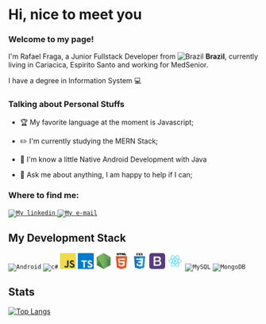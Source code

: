 # Hi, nice to meet you 

### Welcome to my page!
<p>
  I'm Rafael Fraga, a Junior Fullstack Developer from 
  <img width="16" src="https://user-images.githubusercontent.com/29709111/133898615-874e7d5d-b1c5-44c5-92b6-4baf737fb0f3.png" alt="Brazil" />
  <b>Brazil</b>, currently living in Cariacica, Espirito Santo and working for MedSenior.
  
  I have a degree in Information System 💻
</p>

### Talking about Personal Stuffs

- 🏆 My favorite language at the moment is Javascript;

- :pencil2: I'm currently studying the MERN Stack;

- :iphone: I'm know a little Native Android Development with Java

- 💬 Ask me about anything, I am happy to help if I can;


### Where to find me:

<a href="https://www.linkedin.com/in/rafael-fraga-b53a9890/">
  <code><img alt="My linkedin" width="28" src="https://www.flaticon.com/svg/static/icons/svg/1383/1383262.svg" /></code>
</a>

<a href="mailto:ti.rafaelfraga@gmail.com">
  <code><img alt="My e-mail" width="32" src="https://www.flaticon.com/svg/static/icons/svg/324/324123.svg" /></code>
</a>

## My Development Stack

<code><img height="32" src="https://seeklogo.com/images/A/android-icon-logo-DB06FA8B39-seeklogo.com.png" alt="Android"/></code>
<code><img height="32" src="https://user-images.githubusercontent.com/29709111/133898650-9850a712-fe52-4d9a-b341-b3a7789b70e0.png" alt="c#"/></code>
<code><img height="32" src="https://raw.githubusercontent.com/github/explore/80688e429a7d4ef2fca1e82350fe8e3517d3494d/topics/javascript/javascript.png" alt="Javascript"/></code>
<code><img height="32" src="https://raw.githubusercontent.com/github/explore/80688e429a7d4ef2fca1e82350fe8e3517d3494d/topics/typescript/typescript.png" alt="Typescript"/></code>
<code><img height="32" src="https://raw.githubusercontent.com/github/explore/80688e429a7d4ef2fca1e82350fe8e3517d3494d/topics/nodejs/nodejs.png" alt="Nodejs"/></code>
<code><img height="32" src="https://raw.githubusercontent.com/github/explore/80688e429a7d4ef2fca1e82350fe8e3517d3494d/topics/html/html.png" alt="HTML5"/></code>
<code><img height="32" src="https://raw.githubusercontent.com/github/explore/80688e429a7d4ef2fca1e82350fe8e3517d3494d/topics/css/css.png" alt="CSS"/></code>
<code><img height="32" src="https://raw.githubusercontent.com/github/explore/80688e429a7d4ef2fca1e82350fe8e3517d3494d/topics/bootstrap/bootstrap.png" alt="Bootstrap"/></code>
<code><img height="32" src="https://raw.githubusercontent.com/github/explore/80688e429a7d4ef2fca1e82350fe8e3517d3494d/topics/react/react.png" alt="React"/></code>
<code><img height="32" src="https://cdn.icon-icons.com/icons2/1381/PNG/512/mysqlworkbench_93532.png" alt="MySQL"/></code>
<code><img height="32" src="https://img.icons8.com/color/452/mongodb.png" alt="MongoDB"/></code>

## Stats

[![Top Langs](https://github-readme-stats.vercel.app/api/top-langs/?username=RafaelRodriguesFraga&theme=dark)](https://github.com/anuraghazra/github-readme-stats)
